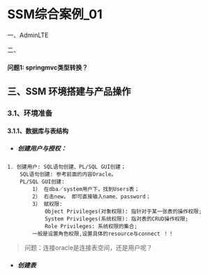 # SSM综合案例_01

一、AdminLTE 

二、

#### 问题1: springmvc类型转换？

## 三、SSM 环境搭建与产品操作

### 3.1、环境准备

#### 3.1.1、数据库与表结构

- ##### 创建用户与授权：

```properties
1. 创建用户: SQL语句创建、PL/SQL GUI创建；
 	SQL语句创建: 参考前面的内容Oracle。
 	PL/SQL GUI创建: 
 		1） 在dba／system用户下，找到Users表；
 		2） 右击new， 即可直接输入name、password；
        3） 赋权限: 
        	Object Privileges(对象权限): 指针对于某一张表的操作权限;
        	System Privileges(系统权限): 指对表的CRUD操作权限;
        	Role Privileges: 系统权限的集合;
        一般是设置角色权限,设置具体的resource与connect	！！
```

> 问题：连接oracle是连接表空间，还是用户呢？

- ##### 创建表

```

```

